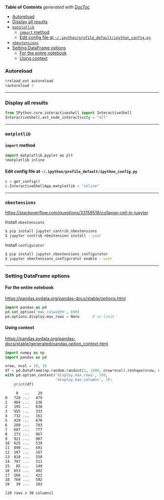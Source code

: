 <!-- START doctoc generated TOC please keep comment here to allow auto update -->
<!-- DON'T EDIT THIS SECTION, INSTEAD RE-RUN doctoc TO UPDATE -->
**Table of Contents**  *generated with [DocToc](https://github.com/thlorenz/doctoc)*

- [Autoreload](#autoreload)
- [Display all results](#display-all-results)
- [`matplotlib`](#matplotlib)
  - [`import` method](#import-method)
  - [Edit config file at `~/.ipython/profile_default/ipython_config.py`](#edit-config-file-at-ipythonprofile_defaultipython_configpy)
- [`nbextensions`](#nbextensions)
- [Setting DataFrame options](#setting-dataframe-options)
  - [For the entire notebook](#for-the-entire-notebook)
  - [Using context](#using-context)

<!-- END doctoc generated TOC please keep comment here to allow auto update -->


### Autoreload

```python
%reload_ext autoreload
%autoreload 2
```

---

### Display all results

```python
from IPython.core.interactiveshell import InteractiveShell
InteractiveShell.ast_node_interactivity = "all"
```

---

### `matplotlib`

#### `import` method

```python
import matplotlib.pyplot as plt
%matplotlib inline
```

#### Edit config file at `~/.ipython/profile_default/ipython_config.py`

```python
c = get_config()
c.InteractiveShellApp.matplotlib = "inline"
```

---

### `nbextensions`

https://stackoverflow.com/questions/33159518/collapse-cell-in-jupyter

Install `nbextensions`

```sh
$ pip install jupyter_contrib_nbextensions
$ jupyter contrib nbextension install --user
```

Install `configurator`

```sh
$ pip install jupyter_nbextensions_configurator
$ jupyter nbextensions_configurator enable --user
```

---

### Setting DataFrame options

#### For the entire notebook
https://pandas.pydata.org/pandas-docs/stable/options.html
```python
import pandas as pd
pd.set_option('max_colwidth', 800)
pd.options.display.max_rows = None      # no limit
```

#### Using context
https://pandas.pydata.org/pandas-docs/stable/generated/pandas.option_context.html
```python
import numpy as np
import pandas as pd

nrow, ncol = 20, 30
df = pd.DataFrame(np.random.randint(1, 1000, nrow*ncol).reshape(nrow, ncol))
with pd.option_context('display.max_rows', 100,
                       'display.max_columns', 3):
    print(df)
```
```sh
     0  ...    29
0   728 ...   479
1   404 ...   236
2   195 ...   638
3   555 ...   333
4   732 ...   161
5   429 ...   670
6   289 ...   783
7   687 ...   777
8   273 ...   967
9   921 ...   907
10  625 ...   539
11  890 ...   591
12  107 ...   167
13  818 ...   558
14  787 ...   311
15   85 ...   149
16  653 ...   402
17  266 ...   422
18  760 ...   502
19   39 ...   103

[20 rows x 30 columns]
```

